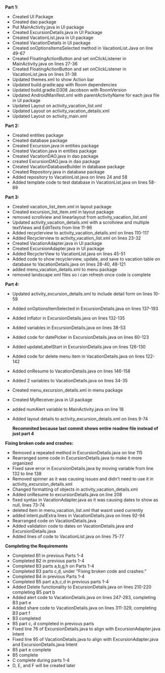 
**Part 1:** 

- Created UI Package
- Created dao package
- Put MainActivity.java in UI package
- Created ExcursionDetails.java in UI Package
- Created VacationList.java in UI package
- Created VacationDetails in UI package
- Created onOptionsItemsSelected method in VacationList.Java on line 49-67
- Created FloatingActionButton and set onClickListener in MainActivity.java on lines 27-36
- Created FloatingActionButton and set onClickListener in VacationList.java on lines 31-38
- Updated themes.xml to show Action bar
- Updated build.gradle:app with Room dependencies
- Updated build.gradle:D308 Jacobson with RoomVersion
- Updated AndroidManifest.xml with parentActivityName for each java file in UI package
- Updated Layout on activity_vacation_list.xml
- Updated Layout on activity_vacation_details.xml
- Updated Layout on activity_main.xml

**Part 2:**

- Created entities package
- Created database package
- Created Excursion.java in entities package
- Created Vacation.java in entities package
- Created VacationDAO.java in dao package
- created ExcursionDAO.java in dao package
- Created VacationDatabaseBuilder in database package
- Created Repository.java in database package
- Added repository to VacationList.java on lines 24 and 58
- Added template code to test database in VacationList.java on lines 58-69

**Part 3:**

- Created vacation_list_item.xml in layout package
- Created excursion_list_item.xml in layout package
- removed scrollview and linearlayout from activity_vacation_list.xml 
- Updated activity_vacation_details.xml with a scrollview and multiple textViews and EditTexts from line 11-96
- Added recyclerview to activity_vacation_details.xml on lines 110-117
- Added Recyclerview to activity_vacation_list.xml on lines 23-32
- Created VacationAdapter.java in UI package
- Created ExcursionAdapter.java in UI package
- Added RecyclerView to VacationList.java on lines 45-51
- Added code to show recyclerview, update, and save to vacation table on database to VacationDetails.java on lines 28-40, 48-121
- added menu_vacation_details.xml to menu package
- removed landscape xml files so i can refresh once code is complete

**Part 4:**

- Updated activity_excursion_details.xml to include detail form on lines 10-59
- Added onOptionsItemSelected in ExcursionDetails.java on lines 137-193
- Added inflator in ExcursionDetails.java on lines 132-135
- Added variables in ExcursionDetails.java on lines 38-53
- Added code for datePicker in ExcursionDetails.java on lines 60-123
- Added updateLabelStart in ExcursionDetails.java on lines 126-130
- Added code for delete menu item in VacationDetails.java on lines 122-142
- Added onResume to VacationDetails.java on lines 146-158
- Added 2 variables to VacationDetails.java on lines 34-35
- Created menu_excursion_details.xml in menu package
- Created MyReceiver.java in UI package
- added numAlert variable to MainActivity.java on line 18
- Added layout details to activity_excursion_details.xml on lines 9-74

  **Recommited because last commit shows entire readme file instead of just part 4**


**Fixing broken code and crashes:**
- Removed a repeated method in ExcursionDetails.java on line 115
- Rearranged some code in ExcursionDetails.java to make it more organized
- Fixed save error in ExcursionDetails.java by moving variable from line 132 to line 138
- Removed spinner as it was causing issues and didn't need to use it in activity_excursion_details.xml
- Changed formatting of objects in activity_vacation_details.xml
- Added onResume to excursionDetails.java on line 208
- fixed syntax in VacationAdapter.java as it was causing dates to show as null, lines 73-74
- deleted item in menu_vacation_list.xml that wasnt used currently
- added intent.putExtra lines in VacationDetails.java on lines 92-94
- Rearranged code on VacationDetails.java
- Added validation code to dates on VacationDetails.java and ExcursionDetails.java
- Added lines of code to VacationList.java on lines 75-77

**Completing the Requirements**
- Completed B1 in previous Parts 1-4
- Completed B2 in previous parts 1-4
- Completed B3 parts a,b,g,h on Parts 1-4
- Completed B3 parts c,d, under "Fixing broken code and crashes:"
- Completed B4 in previous Parts 1-4
- Completed B5 part a,b,c,d in previous parts 1-4
- Added Delete functionality to ExcursionDetails.java on lines 210-220 completing B5 part b
- Added alert code to VacationDetails.java on lines 247-283, completing B3 part e
- Added share code to VacationDetails.java on lines 311-329, completing B3 part f
- B3 completed
- B5 part c, d completed in previous parts
- Fixed line 76 of ExcursionDetails.java to align with ExcursionAdapter.java Intent
- Fixed line 95 of VacationDetails.java to align with ExcursionAdapter.java and ExcursionDetails.java Intent
- B5 part e complete
- B5 complete
- C complete during parts 1-4
- D, E, and F will be created later
